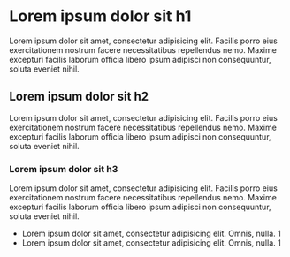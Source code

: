 # Lorem ipsum dolor sit h1 <span class="badge-trigger core"></span>

Lorem ipsum dolor sit amet, consectetur adipisicing elit. Facilis porro eius exercitationem nostrum facere necessitatibus repellendus nemo. Maxime excepturi facilis laborum officia libero ipsum adipisci non consequuntur, soluta eveniet nihil.

## Lorem ipsum dolor sit h2 <span class="badge-trigger starter"></span>

Lorem ipsum dolor sit amet, consectetur adipisicing elit. Facilis porro eius exercitationem nostrum facere necessitatibus repellendus nemo. Maxime excepturi facilis laborum officia libero ipsum adipisci non consequuntur, soluta eveniet nihil.

### Lorem ipsum dolor sit h3 <span class="badge-trigger premium"></span>

Lorem ipsum dolor sit amet, consectetur adipisicing elit. Facilis porro eius exercitationem nostrum facere necessitatibus repellendus nemo. Maxime excepturi facilis laborum officia libero ipsum adipisci non consequuntur, soluta eveniet nihil. <span class="badge-trigger ultimate"></span>

- Lorem ipsum dolor sit amet, consectetur adipisicing elit. Omnis, nulla. 1
- Lorem ipsum dolor sit amet, consectetur adipisicing elit. Omnis, nulla. 1 <span class="badge-trigger premium dotcom-false"></span>
